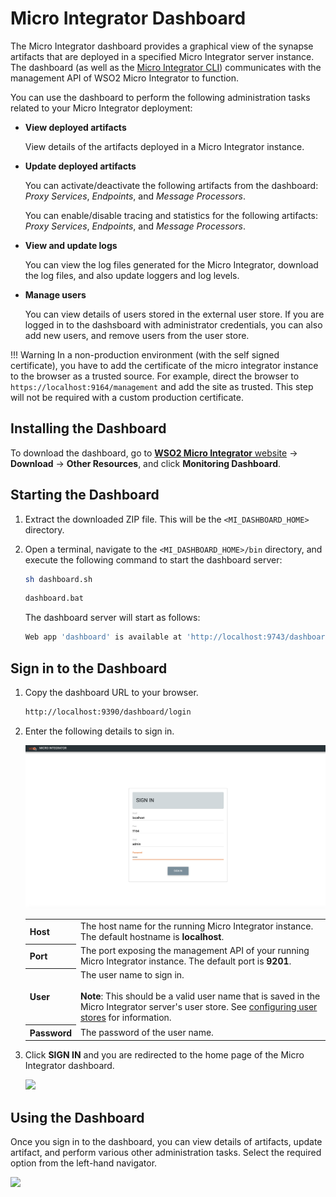 # Micro Integrator Dashboard

The Micro Integrator dashboard provides a graphical view of the synapse artifacts that are deployed in a specified Micro Integrator server instance. The dashboard (as well as the [Micro Integrator CLI](../../administer-and-observe/using-the-command-line-interface)) communicates with the management API of WSO2 Micro Integrator to function.

You can use the dashboard to perform the following administration tasks related to your Micro Integrator deployment:

-   <b>View deployed artifacts</b>

    View details of the artifacts deployed in a Micro Integrator instance.

-   <b>Update deployed artifacts</b>

    You can activate/deactivate the following artifacts from the dashboard: <i>Proxy Services</i>, <i>Endpoints</i>, and <i>Message Processors</i>.

    You can enable/disable tracing and statistics for the following artifacts: <i>Proxy Services</i>, <i>Endpoints</i>, and <i>Message Processors</i>.

-   <b>View and update logs</b>

    You can view the log files generated for the Micro Integrator, download the log files, and also update loggers and log levels.

-   <b>Manage users</b>

    You can view details of users stored in the external user store. If you are logged in to the dashsboard with administrator credentials, you can also add new users, and remove users from the user store.

!!! Warning
    In a non-production environment (with the self signed certificate), you have to add the certificate of the micro integrator instance to the browser as a trusted source. For example, direct the browser to `https://localhost:9164/management` and add the site as trusted. This step will not be required with a custom production certificate.

## Installing the Dashboard

To download the dashboard, go to [**WSO2 Micro Integrator** website](https://wso2.com/integration/micro-integrator/#) -> **Download** -> **Other Resources**, and click **Monitoring Dashboard**.

## Starting the Dashboard

1.  Extract the downloaded ZIP file. This will be the `<MI_DASHBOARD_HOME>` directory.
2.  Open a terminal, navigate to the `<MI_DASHBOARD_HOME>/bin` directory, and execute the following command to start the dashboard server:

    ```bash tab='On Linux/MacOS'
    sh dashboard.sh
    ```

    ```bash tab='On Windows'
    dashboard.bat
    ```

    The dashboard server will start as follows:

    ```bash
    Web app 'dashboard' is available at 'http://localhost:9743/dashboard/login'
    ```

## Sign in to the Dashboard
  
1.  Copy the dashboard URL to your browser.

    ```bash
    http://localhost:9390/dashboard/login
    ```

2.  Enter the following details to sign in.

    ![login form for monitoring dashboard](../assets/img/monitoring-dashboard/login.png)

    <table>
        <tr>
            <th>
                Host
            </th>
            <td>
                The host name for the running Micro Integrator instance. The default hostname is <b>localhost</b>.
            </td>
        </tr>
        <tr>
            <th>
                Port
            </th>
            <td>
                The port exposing the management API of your running Micro Integrator instance. The default port is <b>9201</b>.
            </td>
        </tr>
        <tr>
            <th>
                User
            </th>
            <td>
                The user name to sign in.</br></br>
                <b>Note</b>: This should be a valid user name that is saved in the Micro Integrator server's user store. See <a href="../../../setup/user_stores/setting_up_a_userstore">configuring user stores</a> for information.
            </td>
        </tr>
        <tr>
            <th>
                Password
            </th>
            <td>
                The password of the user name.
            </td>
        </tr>
    </table> 

3.  Click <b>SIGN IN</b> and you are redirected to the home page of the Micro Integrator dashboard.
     
    <img src="../../assets/img/monitoring-dashboard/dashboard-artifact-home.png">

## Using the Dashboard

Once you sign in to the dashboard, you can view details of artifacts, update artifact, and perform various other administration tasks. Select the required option from the left-hand navigator.

<img src="../../assets/img/monitoring-dashboard/dashboard-artifact-list.png">

<!--
### Proxy Services

Select this option to manage proxy services deployed in the Micro Integrator instance.

<img src="../../assets/img/monitoring-dashboard/dashboard-proxy-service-1.png">

You can view details, and update the <b>status</b> and enable <b>tracing</b>/<b>statistics</b> for each proxy service.

<img src="../../assets/img/monitoring-dashboard/dashboard-proxy-service-2.png">

### Endpoints

Select this option to manage endpoint artifacts deployed in the Micro Integrator instance.

<img src="../../assets/img/monitoring-dashboard/dashboard-endpoint-1.png">

You can view details, update the <b>status</b>, and enable <b>tracing</b>/<b>statistics</b> for each endpoint.

<img src="../../assets/img/monitoring-dashboard/dashboard-endpoint-2.png">

### Inbound Endpoints

Select this option to manage inbound endpoint artifacts deployed in the Micro Integrator instance.

<img src="../../assets/img/monitoring-dashboard/dashboard-inbound-endpoint-1.png">

You can view details of each inbound endpoint as shown below.

<img src="../../assets/img/monitoring-dashboard/dashboard-inbound-endpoint-2.png">

### Message Processors

Select this option to manage message processor artifacts deployed in the Micro Integrator instance.

<img src="../../assets/img/monitoring-dashboard/dashboard-message-processor-1.png">

You can view details, update the <b>status</b>, and enable <b>tracing</b>/<b>statistics</b> for each message processor.

<img src="../../assets/img/monitoring-dashboard/dashboard-message-processor-1.png">

### Message Stores

Select this option to manage message store artifacts deployed in the Micro Integrator instance.

<img src="../../assets/img/monitoring-dashboard/dashboard-message-store-1.png">

You can view details of each message store as shown below.

<img src="../../assets/img/monitoring-dashboard/dashboard-message-store-2.png">

### API

Select this option to manage REST API artifacts deployed in the Micro Integrator instance.

<img src="../../assets/img/monitoring-dashboard/dashboard-api-1.png">

You can view details and update <b>tracing</b> for each API as shown below.

<img src="../../assets/img/monitoring-dashboard/dashboard-api-2.png">

### Templates

Select this option to manage templates artifacts deployed in the Micro Integrator instance.

<img src="../../assets/img/monitoring-dashboard/dashboard-template-1.png">

You can view details for each template as shown below.

<img src="../../assets/img/monitoring-dashboard/dashboard-template-2.png">

### Sequences

Select this option to manage sequence artifacts deployed in the Micro Integrator instance.

<img src="../../assets/img/monitoring-dashboard/dashboard-sequence-1.png">

You can view details and update <b>tracing</b> for each sequence as shown below.

<img src="../../assets/img/monitoring-dashboard/dashboard-template-2.png">

### Tasks

Select this option to manage scheduled tasks deployed in the Micro Integrator instance.

<img src="../../assets/img/monitoring-dashboard/dashboard-task-1.png">

You can view details for each task as shown below.

<img src="../../assets/img/monitoring-dashboard/dashboard-task-2.png">

### Local Entries

Select this option to manage local entries deployed in the Micro Integrator instance.

<img src="../../assets/img/monitoring-dashboard/dashboard-localentry-1.png">

You can view details for each local entry as shown below.

<img src="../../assets/img/monitoring-dashboard/dashboard-localentry-2.png">

### Data Services

Select this option to manage data services deployed in the Micro Integrator instance.

<img src="../../assets/img/monitoring-dashboard/dashboard-dataservice-1.png">

You can view details for each data service as shown below.

<img src="../../assets/img/monitoring-dashboard/dashboard-dataservice-2.png">

### Connectors

Select this option to manage connector artifacts deployed in the Micro Integrator instance.

<img src="../../assets/img/monitoring-dashboard/dashboard-connector-1.png">

You can view details for each connector as shown below.

<img src="../../assets/img/monitoring-dashboard/dashboard-connector-2.png">

### Carbon Applications

Select this option to see the list of composite applications deployed in the Micro Integrator instance.

<img src="../../assets/img/monitoring-dashboard/dashboard-capp.png">

### Log Files

Select this option to view and download log files of the Micro Integrator instance.

<img src="../../assets/img/monitoring-dashboard/dashboard-view-logs.png">

### Log Configs

Select this option to manage the log4j loggers of the Micro Integrator instance.

To view log configs and update log levels:

<img src="../../assets/img/monitoring-dashboard/dashboard-logger-1.png">

To add new loggers:

<img src="../../assets/img/monitoring-dashboard/dashboard-logger-2.png">

### Users

Select this option to manage the users of the Micro Integrator instance. These users are stored in the external user store connected to the Micro Integrator.

To view and remove users:

<img src="../../assets/img/monitoring-dashboard/dashboard-users-1.png" width="700">

To add new users:

<img src="../../assets/img/monitoring-dashboard/dashboard-users-2.png" width="700">
-->

